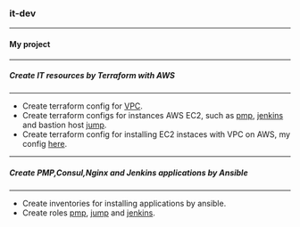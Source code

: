 ### it-dev
--------------------------------
#### My project
-----------------------
##### Create IT resources by Terraform with AWS
-----------------------------------------------
- Create terraform config for [VPC]().
- Create terraform configs for instances AWS EC2, such as [pmp](), [jenkins]() and bastion host [jump]().
- Create terraform config for installing EC2 instaces with VPC on AWS, my config [here]().
------------------------------------------------
##### Create PMP,Consul,Nginx and Jenkins applications by Ansible
-----------------------------------------------------------------
- Create inventories for installing applications by ansible.
- Create roles [pmp](), [jump]() and [jenkins]().

